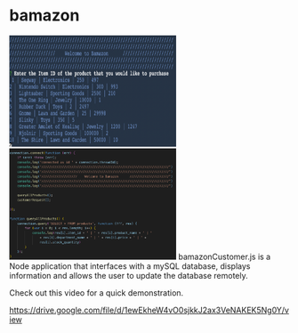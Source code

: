 
# bamazon
<img src="/images/Bamazon_Screenshot.png" width= 300px; height= 200px;> <img src="/images/Bamazon_Code_Snippet.png" width= 300px; height= 200px;>
bamazonCustomer.js is a Node application that interfaces with a mySQL database, displays information and allows the user to update the database remotely. 

Check out this video for a quick demonstration. 

https://drive.google.com/file/d/1ewEkheW4vO0sjkkJ2ax3VeNAKEK5Ng0Y/view

